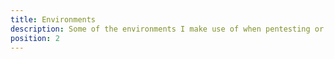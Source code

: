 ```yaml
---
title: Environments
description: Some of the environments I make use of when pentesting or developing stuff
position: 2
---
```


